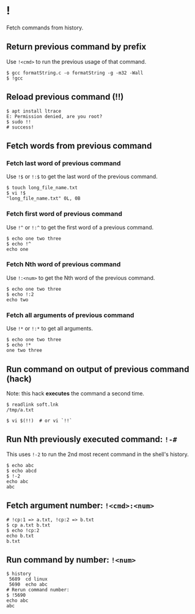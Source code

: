 # !

Fetch commands from history.

## Return previous command by prefix
Use `!<cmd>` to run the previous usage of that command.
```
$ gcc formatString.c -o formatString -g -m32 -Wall
$ !gcc
```

## Reload previous command (!!)
```
$ apt install ltrace
E: Permission denied, are you root?
$ sudo !!
# success!
```

## Fetch words from previous command
### Fetch last word of previous command
Use `!$` or `!:$` to get the last word of the previous command.
```
$ touch long_file_name.txt
$ vi !$
"long_file_name.txt" 0L, 0B
```

### Fetch first word of previous command
Use `!^` or `!:^` to get the first word of a previous command.
```
$ echo one two three
$ echo !^
echo one
```

### Fetch Nth word of previous command
Use `!:<num>` to get the Nth word of the previous command.
```
$ echo one two three
$ echo !:2
echo two
```

### Fetch all arguments of previous command
Use `!*` or `!:*` to get all arguments.
```
$ echo one two three
$ echo !*
one two three
```

## Run command on output of previous command (hack)
Note: this hack **executes** the command a second time.
```
$ readlink soft.lnk
/tmp/a.txt

$ vi $(!!)  # or vi `!!`
```

## Run Nth previously executed command: `!-#`
This uses `!-2` to run the 2nd most recent command in the shell's history.
```
$ echo abc
$ echo abcd
$ !-2
echo abc
abc
```

## Fetch argument number: `!<cmd>:<num>`
```
# !cp:1 => a.txt, !cp:2 => b.txt
$ cp a.txt b.txt
$ echo !cp:2
echo b.txt
b.txt
```

## Run command by number: `!<num>`
```
$ history
 5689  cd linux
 5690  echo abc
# Rerun command number:
$ !5690
echo abc
abc
```
